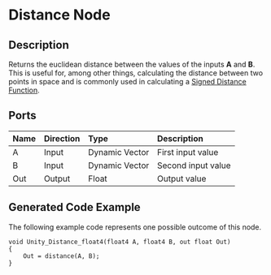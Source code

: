 # Distance Node

## Description

Returns the euclidean distance between the values of the inputs **A** and **B**. This is useful for, among other things, calculating the distance between two points in space and is commonly used in calculating a [Signed Distance Function](https://en.wikipedia.org/wiki/Signed_distance_function).

## Ports

| Name        | Direction           | Type  | Description |
|:------------ |:-------------|:-----|:---|
| A      | Input | Dynamic Vector | First input value |
| B      | Input | Dynamic Vector | Second input value |
| Out | Output      |   Float    | Output value |

## Generated Code Example

The following example code represents one possible outcome of this node.

```
void Unity_Distance_float4(float4 A, float4 B, out float Out)
{
    Out = distance(A, B);
}
```
